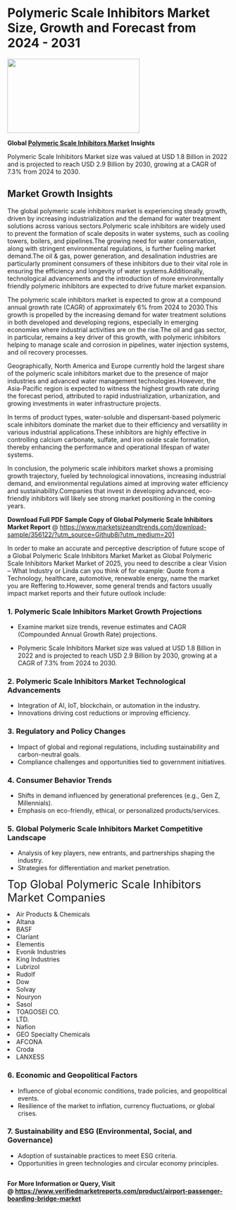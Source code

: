 <H1>Polymeric Scale Inhibitors Market Size, Growth and Forecast from 2024 - 2031</H1><img class="aligncenter size-medium wp-image-584254" src="https://thirdeyenews.in/wp-content/uploads/2024/09/Global-Market-Research-300x168.jpeg" alt="" width="300" height="168" /><p><strong>Global&nbsp;<a href="https://www.marketsizeandtrends.com/download-sample/356122/?utm_source=Github8j?utm_medium=201">Polymeric Scale Inhibitors Market</a> Insights</strong></p><p>Polymeric Scale Inhibitors Market size was valued at USD 1.8 Billion in 2022 and is projected to reach USD 2.9 Billion by 2030, growing at a CAGR of 7.3% from 2024 to 2030.</p><p><h2>Market Growth Insights</h2> <p>The global polymeric scale inhibitors market is experiencing steady growth, driven by increasing industrialization and the demand for water treatment solutions across various sectors.Polymeric scale inhibitors are widely used to prevent the formation of scale deposits in water systems, such as cooling towers, boilers, and pipelines.The growing need for water conservation, along with stringent environmental regulations, is further fueling market demand.The oil & gas, power generation, and desalination industries are particularly prominent consumers of these inhibitors due to their vital role in ensuring the efficiency and longevity of water systems.Additionally, technological advancements and the introduction of more environmentally friendly polymeric inhibitors are expected to drive future market expansion.</p> <p>The polymeric scale inhibitors market is expected to grow at a compound annual growth rate (CAGR) of approximately 6% from 2024 to 2030.This growth is propelled by the increasing demand for water treatment solutions in both developed and developing regions, especially in emerging economies where industrial activities are on the rise.The oil and gas sector, in particular, remains a key driver of this growth, with polymeric inhibitors helping to manage scale and corrosion in pipelines, water injection systems, and oil recovery processes.</p> <p>Geographically, North America and Europe currently hold the largest share of the polymeric scale inhibitors market due to the presence of major industries and advanced water management technologies.However, the Asia-Pacific region is expected to witness the highest growth rate during the forecast period, attributed to rapid industrialization, urbanization, and growing investments in water infrastructure projects.</p> <p>In terms of product types, water-soluble and dispersant-based polymeric scale inhibitors dominate the market due to their efficiency and versatility in various industrial applications.These inhibitors are highly effective in controlling calcium carbonate, sulfate, and iron oxide scale formation, thereby enhancing the performance and operational lifespan of water systems.</p> <p>In conclusion, the polymeric scale inhibitors market shows a promising growth trajectory, fueled by technological innovations, increasing industrial demand, and environmental regulations aimed at improving water efficiency and sustainability.Companies that invest in developing advanced, eco-friendly inhibitors will likely see strong market positioning in the coming years.</p> <p><span class=""><strong>Download Full PDF Sample Copy of Global Polymeric Scale Inhibitors Market Report</strong> @ <a href="https://www.marketsizeandtrends.com/download-sample/356122/?utm_source=Github8j?utm_medium=201" target="_blank">https://www.marketsizeandtrends.com/download-sample/356122/?utm_source=Github8j?utm_medium=201</a></span></p><p>In order to make an accurate and perceptive description of future scope of a Global&nbsp;Polymeric Scale Inhibitors Market Market as Global&nbsp;Polymeric Scale Inhibitors Market Market of 2025, you need to describe a clear Vision &ndash; What Industry or Linda can you think of for example: Quote from a Technology, healthcare, automotive, renewable energy, name the market you are Reffering to.However, some general trends and factors usually impact market reports and their future outlook include:</p><h3>1.&nbsp;<strong>Polymeric Scale Inhibitors Market Growth Projections</strong></h3><ul><li>Examine market size trends, revenue estimates and CAGR (Compounded Annual Growth Rate) projections.</li><li><p>Polymeric Scale Inhibitors Market size was valued at USD 1.8 Billion in 2022 and is projected to reach USD 2.9 Billion by 2030, growing at a CAGR of 7.3% from 2024 to 2030.</p></li></ul><h3>2.&nbsp;<strong>Polymeric Scale Inhibitors Market Technological Advancements</strong></h3><ul><li>Integration of AI, IoT, blockchain, or automation in the industry.</li><li>Innovations driving cost reductions or improving efficiency.</li></ul><h3>3.&nbsp;<strong>Regulatory and Policy Changes</strong></h3><ul><li>Impact of global and regional regulations, including sustainability and carbon-neutral goals.</li><li>Compliance challenges and opportunities tied to government initiatives.</li></ul><h3>4.&nbsp;<strong>Consumer Behavior Trends</strong></h3><ul><li>Shifts in demand influenced by generational preferences (e.g., Gen Z, Millennials).</li><li>Emphasis on eco-friendly, ethical, or personalized products/services.</li></ul><h3>5.&nbsp;<strong>Global Polymeric Scale Inhibitors Market Competitive Landscape</strong></h3><ul><li>Analysis of key players, new entrants, and partnerships shaping the industry.</li><li>Strategies for differentiation and market penetration.</li></ul><p data-pm-slice="1 1 []"><span style="color: inherit; font-family: inherit; font-size: 25px;">Top Global Polymeric Scale Inhibitors Market Companies</span></p><div class="" data-test-id=""><p><li>Air Products & Chemicals</li><li> Altana</li><li> BASF</li><li> Clariant</li><li> Elementis</li><li> Evonik Industries</li><li> King Industries</li><li> Lubrizol</li><li> Rudolf</li><li> Dow</li><li> Solvay</li><li> Nouryon</li><li> Sasol</li><li> TOAGOSEI CO.</li><li> LTD.</li><li> Nafion</li><li> GEO Specialty Chemicals</li><li> AFCONA</li><li> Croda</li><li> LANXESS</li></p></div><h3>6.&nbsp;<strong>Economic and Geopolitical Factors</strong></h3><ul><li>Influence of global economic conditions, trade policies, and geopolitical events.</li><li>Resilience of the market to inflation, currency fluctuations, or global crises.</li></ul><h3>7.&nbsp;<strong>Sustainability and ESG (Environmental, Social, and Governance)</strong></h3><ul><li>Adoption of sustainable practices to meet ESG criteria.</li><li>Opportunities in green technologies and circular economy principles.</li></ul><h2><strong style="font-size: 14px;">For More Information or Query, Visit @&nbsp;</strong><a style="background-color: #ffffff; font-size: 14px;" href="https://www.marketsizeandtrends.com/report/polymeric-scale-inhibitors-market/" target="_blank">https://www.verifiedmarketreports.com/product/airport-passenger-boarding-bridge-market</a></h2>